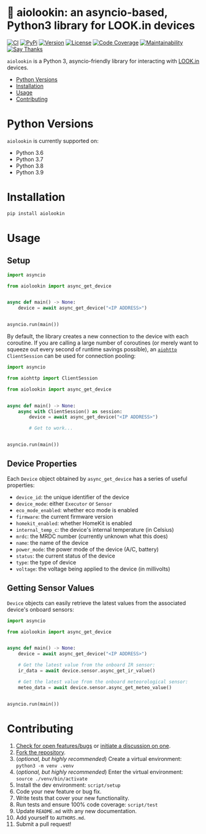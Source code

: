 # 📶 aiolookin: an asyncio-based, Python3 library for LOOK.in devices

[![CI](https://github.com/bachya/aiolookin/workflows/CI/badge.svg)](https://github.com/bachya/aiolookin/actions)
[![PyPi](https://img.shields.io/pypi/v/aiolookin.svg)](https://pypi.python.org/pypi/aiolookin)
[![Version](https://img.shields.io/pypi/pyversions/aiolookin.svg)](https://pypi.python.org/pypi/aiolookin)
[![License](https://img.shields.io/pypi/l/aiolookin.svg)](https://github.com/bachya/aiolookin/blob/master/LICENSE)
[![Code Coverage](https://codecov.io/gh/bachya/aiolookin/branch/master/graph/badge.svg)](https://codecov.io/gh/bachya/aiolookin)
[![Maintainability](https://api.codeclimate.com/v1/badges/a683f20d63d4735ceede/maintainability)](https://codeclimate.com/github/bachya/aiolookin/maintainability)
[![Say Thanks](https://img.shields.io/badge/SayThanks-!-1EAEDB.svg)](https://saythanks.io/to/bachya)

`aiolookin` is a Python 3, asyncio-friendly library for interacting with
[LOOK.in](https://look-in.club/en) devices.

- [Python Versions](#python-versions)
- [Installation](#installation)
- [Usage](#usage)
- [Contributing](#contributing)

# Python Versions

`aiolookin` is currently supported on:

* Python 3.6
* Python 3.7
* Python 3.8
* Python 3.9

# Installation

```python
pip install aiolookin
```

# Usage

## Setup

```python
import asyncio

from aiolookin import async_get_device


async def main() -> None:
    device = await async_get_device("<IP ADDRESS>")


asyncio.run(main())
```

By default, the library creates a new connection to the device with each coroutine. If
you are calling a large number of coroutines (or merely want to squeeze out every second
of runtime savings possible), an
[`aiohttp`](https://github.com/aio-libs/aiohttp) `ClientSession` can be used for connection
pooling:

```python
import asyncio

from aiohttp import ClientSession

from aiolookin import async_get_device


async def main() -> None:
    async with ClientSession() as session:
        device = await async_get_device("<IP ADDRESS>")

        # Get to work...


asyncio.run(main())
```

## Device Properties

Each `Device` object obtained by `async_get_device` has a series of useful properties:

* `device_id`: the unique identifier of the device
* `device_mode`: either `Executor` or `Sensor`
* `eco_mode_enabled`: whether eco mode is enabled
* `firmware`: the current firmware version
* `homekit_enabled`: whether HomeKit is enabled
* `internal_temp_c`: the device's internal temperature (in Celsius)
* `mrdc`: the MRDC number (currently unknown what this does)
* `name`: the name of the device
* `power_mode`: the power mode of the device (A/C, battery)
* `status`: the current status of the device
* `type`: the type of device
* `voltage`: the voltage being applied to the device (in millivolts)

## Getting Sensor Values

`Device` objects can easily retrieve the latest values from the associated device's onboard
sensors:

```python
import asyncio

from aiolookin import async_get_device


async def main() -> None:
    device = await async_get_device("<IP ADDRESS>")

    # Get the latest value from the onboard IR sensor:
    ir_data = await device.sensor.async_get_ir_value()

    # Get the latest value from the onboard meteorological sensor:
    meteo_data = await device.sensor.async_get_meteo_value()


asyncio.run(main())
```

# Contributing

1. [Check for open features/bugs](https://github.com/bachya/aiolookin/issues)
  or [initiate a discussion on one](https://github.com/bachya/aiolookin/issues/new).
2. [Fork the repository](https://github.com/bachya/aiolookin/fork).
3. (_optional, but highly recommended_) Create a virtual environment: `python3 -m venv .venv`
4. (_optional, but highly recommended_) Enter the virtual environment: `source ./venv/bin/activate`
5. Install the dev environment: `script/setup`
6. Code your new feature or bug fix.
7. Write tests that cover your new functionality.
8. Run tests and ensure 100% code coverage: `script/test`
9. Update `README.md` with any new documentation.
10. Add yourself to `AUTHORS.md`.
11. Submit a pull request!
